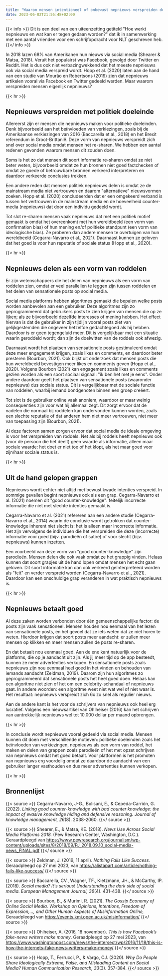 ```yaml
---
title: "Waarom mensen intentioneel of onbewust nepnieuws verspreiden door middel van social media"
date: 2023-06-02T21:56:48+02:00
---
```


{{< info >}}
Dit is een deel van een uiteenzetting getiteld "Hoe werkt nepnieuws en wat kan er tegen gedaan worden?" dat ik in samenwerking met een aantal vrienden voor een schrijfopdracht voor NLT geschreven heb.
{{</ info >}}

In 2018 lazen 68% van Amerikanen hun nieuws via social media (Shearer & Matsa, 2018). Veruit het populairst was Facebook, gevolgd door Twitter en Reddit. Het is dus ook niet verbazingwekkend dat het meeste nepnieuws ook via social media verspreid wordt. Hopp et al. (2020) laten aan de hand van een studie van Mourão en Robertsons (2019) zien dat nepnieuws artikelen vooral via Facebook en Twitter gedeeld werden. Maar waarom verspreiden mensen eigenlijk nepnieuws?

{{< hr >}}

## Nepnieuws verspreiden met politiek doeleinde

Allereerst zijn er mensen die nepnieuws maken voor politieke doeleinden. Denk bijvoorbeeld aan het beïnvloeden van verkiezingen, zoals bij de Amerikaanse verkiezingen van 2016 (Baccarella et al., 2018) en het Brexit referendum in Groot-Brittanië. Deze vorm van nepnieuws verspreidt zich snel over social media omdat mensen het re-sharen. We hebben een aantal redenen gevonden waarom mensen dit zouden doen.

Soms is het zo dat mensen dit soort informatie re-sharen omdat ze niet beter weten, bijvoorbeeld omdat ze hun bronnen niet goed factchecken of omdat ze goede of betrouwbare bronnen verkeerd interpreteren en daardoor verkeerde conclusies trekken.

Een andere reden dat mensen politiek nepnieuws delen is omdat ze de mainstream media niet vertrouwen en daarom "alternatieve" nieuwsvormen zoeken. Hopp et al. (2020) concludeerden dat er een omgekeerd verband is tussen het vertrouwen in de mainstream media en de hoeveelheid counter-media (nepnieuws) dat door een individu gedeeld wordt.

Tot slot re-sharen mensen vaak nepnieuws dat met een politiek motief gemaakt is omdat het overeenkomt met hun wereldbeeld (een vorm van confirmation bias) of hun mening en/of politieke standpunt (een vorm van ideologische bias). Ze proberen dan andere mensen te overtuigen van hun wereldbeeld (Cegarra-Navarro et al., 2021). Daarnaast kunnen ze geloven dat het goed is voor hun reputatie of sociale status (Hopp et al., 2020).

{{< hr >}}

## Nepnieuws delen als een vorm van roddelen

Er zijn wetenschappers die het delen van nepnieuws als een vorm van roddelen zien, omdat er veel parallellen te leggen zijn tussen roddelen en het delen van sensationele posts op social media.

Social media platforms hebben algoritmes gemaakt die bepalen welke posts worden aanbevolen aan een gebruiker. Deze algoritmes zijn zo geprogrammeerd dat gebruikers posts te zien krijgen van mensen die op ze lijken; als ze bijvoorbeeld dezelfde interesses of mening hebben. Het effect hiervan is dat de gebruiker in zijn tijdlijn vooral posts ziet van gelijkgestemden die ongeveer hetzelfde gedachtegoed als hij hebben. Daardoor is er geen tegengeluid meer.  Dit is vergelijkbaar met een situatie waarin geroddeld wordt; dan zijn de doelwitten van de roddels ook afwezig.

Daarnaast wordt het plaatsen van sensationele posts gestimuleerd omdat deze meer engagement krijgen, zoals likes en comments, en daardoor beter presteren (Bourbon, 2021). Ook blijkt uit onderzoek dat mensen posts die hun wereldbeeld bevestigen meer likes en comments geven (Hopp et al., 2020). Volgens Bourbon (2021) kan engagement zoals likes en comments gezien worden als een soort sociaal signaal: "ik ben het met je eens". Onder andere daardoor geeft het plaatsen van sensationele posts (waaronder nepnieuws) dus sociale status. Dit is vergelijkbaar met de sociale functie van roddelen, waarbij iemand bondgenoten binnen een groep creëert.

Tot slot is de gebruiker online vaak anoniem, waardoor er maar weinig consequenties zijn voor wat hij allemaal zegt. Dit zorgt ervoor dat de nadelen die normaal bij roddelen kan ondervonden kunnen worden, zoals een slechte reputatie of dat anderen hem niet meer vertrouwen, niet meer van toepassing zijn (Bourbon, 2021).

Al deze factoren samen zorgen ervoor dat social media de ideale omgeving is voor het verspreiden van roddels. Net als bij roddels heeft nepnieuws ook (voor de persoon die het deelt) geen waarde als informatie, alleen maar sociale waarde: het doet er niet toe of het klopt, als het maar goed voor zijn/haar sociale status is.

{{< hr >}}

## Uit de hand gelopen grappen

Nepnieuws wordt echter niet altijd met bewust kwade intenties verspreid. In sommige gevallen begint nepnieuws ook als een grap. Cegarra-Navarro et al. (2021) noemen dit "good counter-knowledge": feitelijk incorrecte informatie die niet met slechte intenties gemaakt is. 

Cegarra-Navarro et al. (2021) refereren aan een andere studie (Cegarra-Navarro et al., 2014) waarin de conclusie wordt getrokken dat counter-knowledge inherent niet slecht is: het is alleen maar incorrecte informatie. Het zijn vervolgens de individuen die het verspreiden die deze (incorrecte) informatie voor goed (bijv. parodieën of satire) of voor slecht (bijv. nepnieuws) kunnen inzetten.

Een voorbeeld van deze vorm van "good counter-knowledge" zijn parodieën. Mensen delen die ook vaak omdat ze het grappig vinden. Helaas kunnen dat soort grapjes uit de hand lopen omdat mensen het echt gaan geloven. Dit soort informatie kan dan ook verkeerd geïnterpreteerd worden als "feit" en verder verspreid worden (Cegarra-Navarro et al., 2021). Daardoor kan een onschuldige grap veranderen in wat praktisch nepnieuws is.

{{< hr >}}

## Nepnieuws betaalt goed

Al deze zaken worden verbonden door één gemeenschappelijke factor: de posts zijn vaak sensationeel. Mensen houden nou eenmaal van het lezen van sensationele posts, en het gevoel dat ze iets weten dat ze niet horen te weten. Hierdoor krijgen dat soort posts meer aandacht: er zullen meer mensen op klikken en meer mensen zullen de posts re-sharen.

En dat betaalt nou eenmaal goed. Aan de ene kant natuurlijk voor de platforms, die op je aandacht uit zijn. Als jij meer tijd op de app besteedt, kunnen ze meer advertenties verkopen. En sensationele posts zoals nepnieuws zijn nou eenmaal heel goed in het vinden en behouden van iemands aandacht (Zeldman, 2019). Daarom zijn hun algoritmes zo geprogrammeerd dat sensationele posts het heel goed doen. Helaas kan een algoritme niet zien of het om een celebrity-schandaal of nepnieuws gaat. In andere woorden: een algoritme weet niet wat wel of niet waar is. Het resultaat: nepnieuws verspreidt zich 6x zo snel als regulier nieuws.

Aan de andere kant is het voor de schrijvers van nepnieuws ook heel erg lucratief. Volgens een nieuwsartikel van Ohlheiser (2016) kan het schrijven van aantrekkelijk nepnieuws wel tot 10.000 dollar per maand opbrengen.

{{< hr >}}

In conclusie wordt nepnieuws vooral gedeeld via social media. Mensen kunnen dit doen met verschillende motieven: politieke doeleinden zoals het beïnvloeden van verkiezingen, nepnieuws als een vorm van roddel, het maken en delen van grappen zoals parodieën of het met opzet schrijven van nepnieuws omdat het goed betaalt. Voor platformen is het promoten van nepnieuws erg voordelig omdat ze daardoor de aandacht van een gebruiker langer vasthouden en dus meer advertenties kunnen verkopen.

{{< hr >}}

## Bronnenlijst

{{< source >}}
Cegarra-Navarro, J-G., Bolisani, E., & Cepeda-Carrión, G. (2022). _Linking good counter-knowledge with bad counter knowledge: the impact of evasive knowledge hiding and defensive reasoning. Journal of knowledge management, 26_(8). 2038-2060.
{{</ source >}}

{{< source >}}
Shearer, E., & Matsa, KE. (2018). _News Use Across Social Media Platforms 2018._ (Pew Research Center, Washington, D.C.). Geraardpleegd van <https://www.pewresearch.org/journalism/wp-content/uploads/sites/8/2018/09/PJ_2018.09.10_social-media-news_FINAL.pdf>
{{</ source >}}

{{< source >}}
Zeldman, J. (2019, 11 april). _Nothing Fails Like Success._ Geraadpleegd op 27 mei 2023, van <https://alistapart.com/article/nothing-fails-like-success/>
{{</ source >}}

{{< source >}}
Baccarella, CV., Wagner, TF., Kietzmann, JH., & McCarthy, IP. (2018). _Social media? It's serious! Understanding the dark side of social media. European Management Journal, 36_(4). 431-438.
{{</ source >}}

{{< source >}}
Bourbon, B., & Murimi, R. (2021). _The Gossip Economy of Online Social Media. Workshop on Opinions, Intentions, Freedom of Expression,..., and Other Human Aspects of Misinformation Online,_ Geraadpleegd van <https://events.kmi.open.ac.uk/misinformation/>
{{</ source >}}

{{< source >}}
Ohlheiser, A. (2016, 18 november). _This is how Facebook’s fake-news writers make money_. Geraadpleegd op 27 mei 2023, van <https://www.washingtonpost.com/news/the-intersect/wp/2016/11/18/this-is-how-the-internets-fake-news-writers-make-money/>
{{</ source >}}

{{< source >}}
Hopp, T., Ferrucci, P., & Vargo, CJ. (2020). _Why Do People Share Ideologically Extreme, False, and Misleading Content on Social Media? Human Communication Research, 33_(3). 357-384.
{{</ source >}}